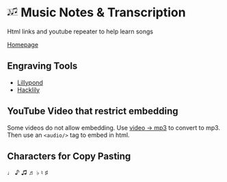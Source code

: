 # <img src="logo.png" width="25px"> Music Notes & Transcription

Html links and youtube repeater to help learn songs


[Homepage](https://hiteshlala.com/music-notes)


## Engraving Tools
- [Lillypond](http://lilypond.org)
- [Hacklily](https://www.hacklily.org/)

## YouTube Video that restrict embedding

Some videos do not allow embedding.  Use [video -> mp3](https://youtubetomp3music.com/en26/) to convert to mp3.  
Then use an `<audio/>` tag to embed in html.

## Characters for Copy Pasting

♩	 ♪	 ♫ 	♬	 ♭  ♮ 	♯
